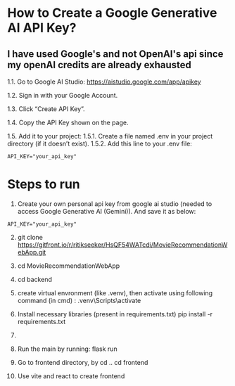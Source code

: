 # How to Create a Google Generative AI API Key?

## I have used Google's and not OpenAI's api since my openAI credits are already exhausted

1.1. Go to Google AI Studio:
https://aistudio.google.com/app/apikey

1.2. Sign in with your Google Account.

1.3. Click “Create API Key”.

1.4. Copy the API Key shown on the page.

1.5. Add it to your project:
1.5.1. Create a file named .env in your project directory (if it doesn’t exist).
1.5.2. Add this line to your .env file:

```
API_KEY="your_api_key"
```

# Steps to run

1. Create your own personal api key from google ai studio (needed to access Google Generative AI (Gemini)). And save it as below:

```
API_KEY="your_api_key"
```

2. git clone https://gitfront.io/r/ritikseeker/HsQF54WATcdi/MovieRecommendationWebApp.git

3. cd MovieRecommendationWebApp

4. cd backend

5. create virtual envronment (like .venv), then activate using following command (in cmd) :
   .venv\Scripts\activate

6. Install necessary libraries (present in requirements.txt)
   pip install -r requirements.txt

7.

8. Run the main by running:
   flask run

9. Go to frontend directory, by
   cd ..
   cd frontend

10. Use vite and react to create frontend
